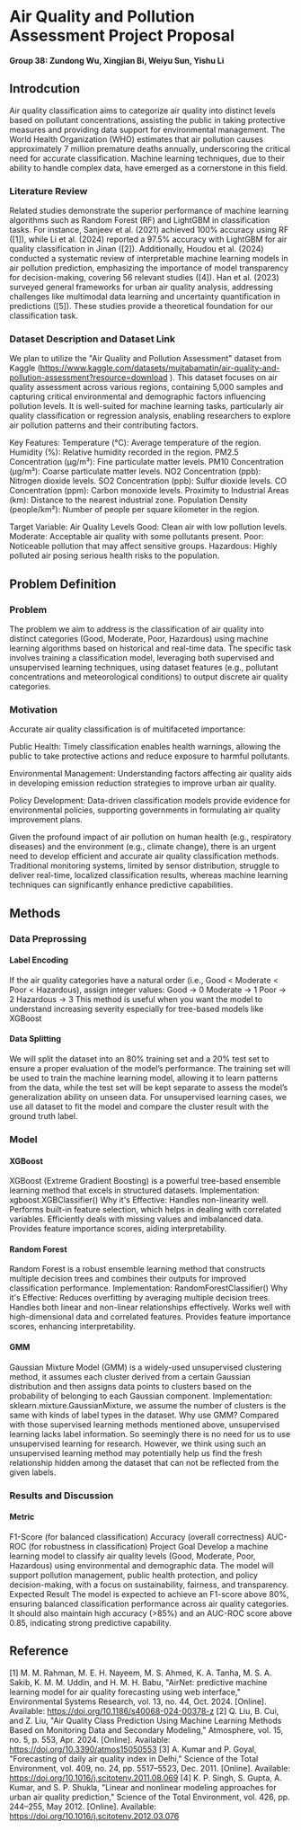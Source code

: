 # Air Quality and Pollution Assessment Project Proposal
**Group 38: Zundong Wu, Xingjian Bi, Weiyu Sun, Yishu Li**

## Introdcution
Air quality classification aims to categorize air quality into distinct levels based on pollutant concentrations, assisting the public in taking protective measures and providing data support for environmental management. The World Health Organization (WHO) estimates that air pollution causes approximately 7 million premature deaths annually, underscoring the critical need for accurate classification. Machine learning techniques, due to their ability to handle complex data, have emerged as a cornerstone in this field.

### Literature Review
Related studies demonstrate the superior performance of machine learning algorithms such as Random Forest (RF) and LightGBM in classification tasks. For instance, Sanjeev et al. (2021) achieved 100% accuracy using RF ([1]), while Li et al. (2024) reported a 97.5% accuracy with LightGBM for air quality classification in Jinan ([2]). Additionally, Houdou et al. (2024) conducted a systematic review of interpretable machine learning models in air pollution prediction, emphasizing the importance of model transparency for decision-making, covering 56 relevant studies ([4]). Han et al. (2023) surveyed general frameworks for urban air quality analysis, addressing challenges like multimodal data learning and uncertainty quantification in predictions ([5]). These studies provide a theoretical foundation for our classification task.

### Dataset Description and Dataset Link
We plan to utilize the "Air Quality and Pollution Assessment" dataset from Kaggle (https://www.kaggle.com/datasets/mujtabamatin/air-quality-and-pollution-assessment?resource=download ). This dataset focuses on air quality assessment across various regions, containing 5,000 samples and capturing critical environmental and demographic factors influencing pollution levels. It is well-suited for machine learning tasks, particularly air quality classification or regression analysis, enabling researchers to explore air pollution patterns and their contributing factors.

Key Features:
Temperature (°C): Average temperature of the region.
Humidity (%): Relative humidity recorded in the region.
PM2.5 Concentration (µg/m³): Fine particulate matter levels.
PM10 Concentration (µg/m³): Coarse particulate matter levels.
NO2 Concentration (ppb): Nitrogen dioxide levels.
SO2 Concentration (ppb): Sulfur dioxide levels.
CO Concentration (ppm): Carbon monoxide levels.
Proximity to Industrial Areas (km): Distance to the nearest industrial zone.
Population Density (people/km²): Number of people per square kilometer in the region.

Target Variable: Air Quality Levels
Good: Clean air with low pollution levels.
Moderate: Acceptable air quality with some pollutants present.
Poor: Noticeable pollution that may affect sensitive groups.
Hazardous: Highly polluted air posing serious health risks to the population.

## Problem Definition
### Problem
The problem we aim to address is the classification of air quality into distinct categories (Good, Moderate, Poor, Hazardous) using machine learning algorithms based on historical and real-time data. The specific task involves training a classification model, leveraging both supervised and unsupervised learning techniques, using dataset features (e.g., pollutant concentrations and meteorological conditions) to output discrete air quality categories.

### Motivation
Accurate air quality classification is of multifaceted importance:

Public Health: Timely classification enables health warnings, allowing the public to take protective actions and reduce exposure to harmful pollutants.

Environmental Management: Understanding factors affecting air quality aids in developing emission reduction strategies to improve urban air quality.

Policy Development: Data-driven classification models provide evidence for environmental policies, supporting governments in formulating air quality improvement plans.

Given the profound impact of air pollution on human health (e.g., respiratory diseases) and the environment (e.g., climate change), there is an urgent need to develop efficient and accurate air quality classification methods. Traditional monitoring systems, limited by sensor distribution, struggle to deliver real-time, localized classification results, whereas machine learning techniques can significantly enhance predictive capabilities.

## Methods

### Data Preprossing

#### Label Encoding
If the air quality categories have a natural order (i.e., Good < Moderate < Poor < Hazardous), assign integer values:
Good → 0
Moderate → 1
Poor → 2
Hazardous → 3
This method is useful when you want the model to understand increasing severity especially for tree-based models like XGBoost

#### Data Splitting
We will split the dataset into an 80% training set and a 20% test set to ensure a proper evaluation of the model’s performance. The training set will be used to train the machine learning model, allowing it to learn patterns from the data, while the test set will be kept separate to assess the model’s generalization ability on unseen data. For unsupervised learning cases, we use all dataset to fit the model and compare the cluster result with the ground truth label.

### Model
#### XGBoost
XGBoost (Extreme Gradient Boosting) is a powerful tree-based ensemble learning method that excels in structured datasets.
Implementation: xgboost.XGBClassifier()
Why it's Effective:
Handles non-linearity well.
Performs built-in feature selection, which helps in dealing with correlated variables.
Efficiently deals with missing values and imbalanced data.
Provides feature importance scores, aiding interpretability.

#### Random Forest
Random Forest is a robust ensemble learning method that constructs multiple decision trees and combines their outputs for improved classification performance.
Implementation: RandomForestClassifier()
Why it's Effective:
Reduces overfitting by averaging multiple decision trees.
Handles both linear and non-linear relationships effectively.
Works well with high-dimensional data and correlated features.
Provides feature importance scores, enhancing interpretability.

#### GMM
Gaussian Mixture Model (GMM) is a widely-used unsupervised clustering method, it assumes each cluster derived from a certain Gaussian distribution and then assigns data points to clusters based on the probability of belonging to each Gaussian component.
Implementation: sklearn.mixture.GaussianMixture, we assume the number of clusters is the same with kinds of label types in the dataset.
Why use GMM?
Compared with those supervised learning methods mentioned above, unsupervised learning lacks label information. So seemingly there is no need for us to use unsupervised learning for research. However, we think using such an unsupervised learning method may potentially help us find the fresh relationship hidden among the dataset that can not be reflected from the given labels.

### Results and Discussion
#### Metric
F1-Score (for balanced classification)
Accuracy (overall correctness)
AUC-ROC (for robustness in classification)
Project Goal
Develop a machine learning model to classify air quality levels (Good, Moderate, Poor, Hazardous) using environmental and demographic data. The model will support pollution management, public health protection, and policy decision-making, with a focus on sustainability, fairness, and transparency.
Expected Result
The model is expected to achieve an F1-score above 80%, ensuring balanced classification performance across air quality categories. It should also maintain high accuracy (>85%) and an AUC-ROC score above 0.85, indicating strong predictive capability.

## Reference
[1] M. M. Rahman, M. E. H. Nayeem, M. S. Ahmed, K. A. Tanha, M. S. A. Sakib, K. M. M. Uddin, and H. M. H. Babu, "AirNet: predictive machine learning model for air quality forecasting using web interface," Environmental Systems Research, vol. 13, no. 44, Oct. 2024. [Online]. Available: https://doi.org/10.1186/s40068-024-00378-z
[2] Q. Liu, B. Cui, and Z. Liu, "Air Quality Class Prediction Using Machine Learning Methods Based on Monitoring Data and Secondary Modeling," Atmosphere, vol. 15, no. 5, p. 553, Apr. 2024. [Online]. Available: https://doi.org/10.3390/atmos15050553
[3] A. Kumar and P. Goyal, "Forecasting of daily air quality index in Delhi," Science of the Total Environment, vol. 409, no. 24, pp. 5517–5523, Dec. 2011. [Online]. Available: https://doi.org/10.1016/j.scitotenv.2011.08.069
[4] K. P. Singh, S. Gupta, A. Kumar, and S. P. Shukla, "Linear and nonlinear modeling approaches for urban air quality prediction," Science of the Total Environment, vol. 426, pp. 244–255, May 2012. [Online]. Available: https://doi.org/10.1016/j.scitotenv.2012.03.076

